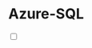 # Azure-SQL

<div class="toggle-container">
    <input type="checkbox" id="toggle" class="toggle-checkbox">
    <label for="toggle" class="toggle-label">
        <div class="toggle-inner"></div>
        <div class="toggle-switch"></div>
    </label>
</div>

